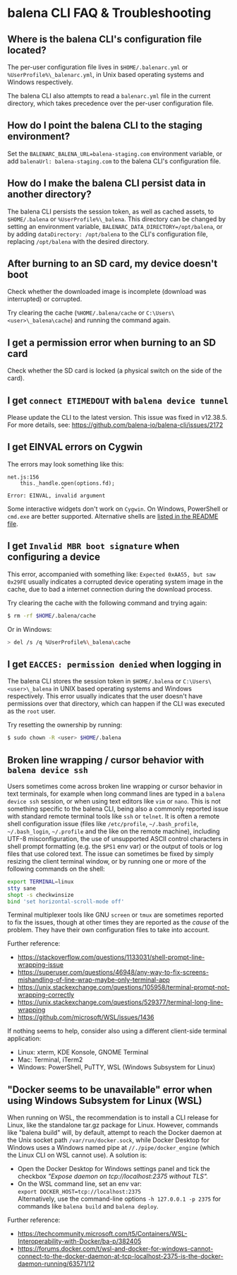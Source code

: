# balena CLI FAQ & Troubleshooting

## Where is the balena CLI's configuration file located?

The per-user configuration file lives in `$HOME/.balenarc.yml` or `%UserProfile%\_balenarc.yml`, in
Unix based operating systems and Windows respectively.

The balena CLI also attempts to read a `balenarc.yml` file in the current directory, which takes
precedence over the per-user configuration file.

## How do I point the balena CLI to the staging environment?

Set the `BALENARC_BALENA_URL=balena-staging.com` environment variable, or add
`balenaUrl: balena-staging.com` to the balena CLI's configuration file.

## How do I make the balena CLI persist data in another directory?

The balena CLI persists the session token, as well as cached assets, to `$HOME/.balena` or
`%UserProfile%\_balena`. This directory can be changed by setting an environment variable,
`BALENARC_DATA_DIRECTORY=/opt/balena`, or by adding `dataDirectory: /opt/balena` to the CLI's
configuration file, replacing `/opt/balena` with the desired directory.

## After burning to an SD card, my device doesn't boot

Check whether the downloaded image is incomplete (download was interrupted) or corrupted.

Try clearing the cache (`%HOME/.balena/cache` or `C:\Users\<user>\_balena\cache`) and running the
command again.

## I get a permission error when burning to an SD card

Check whether the SD card is locked (a physical switch on the side of the card).

## I get `connect ETIMEDOUT` with `balena device tunnel`

Please update the CLI to the latest version. This issue was fixed in v12.38.5.
For more details, see: https://github.com/balena-io/balena-cli/issues/2172

## I get EINVAL errors on Cygwin

The errors may look something like this:

```
net.js:156
    this._handle.open(options.fd);
                 ^
Error: EINVAL, invalid argument
```

Some interactive widgets don't work on `Cygwin`. On Windows, PowerShell or `cmd.exe` are better
supported. Alternative shells are [listed in the README
file](./README.md#choosing-a-shell-command-promptterminal).

## I get `Invalid MBR boot signature` when configuring a device

This error, accompanied with something like: `Expected 0xAA55, but saw 0x29FE` usually indicates a corrupted device operating system image in the cache, due to bad a internet connection during the download process.

Try clearing the cache with the following command and trying again:

```sh
$ rm -rf $HOME/.balena/cache
```

Or in Windows:

```sh
> del /s /q %UserProfile%\_balena\cache
```

## I get `EACCES: permission denied` when logging in

The balena CLI stores the session token in `$HOME/.balena` or `C:\Users\<user>\_balena` in UNIX based
operating systems and Windows respectively. This error usually indicates that the user doesn't have
permissions over that directory, which can happen if the CLI was executed as the `root` user.

Try resetting the ownership by running:

```sh
$ sudo chown -R <user> $HOME/.balena
```

## Broken line wrapping / cursor behavior with `balena device ssh`

Users sometimes come across broken line wrapping or cursor behavior in text terminals, for example
when long command lines are typed in a `balena device ssh` session, or when using text editors like `vim`
or `nano`. This is not something specific to the balena CLI, being also a commonly reported issue
with standard remote terminal tools like `ssh` or `telnet`.  It is often a remote shell
configuration issue (files like `/etc/profile`, `~/.bash_profile`, `~/.bash_login`, `~/.profile`
and the like on the remote machine), including UTF-8 misconfiguration, the use of unsupported ASCII
control characters in shell prompt formatting (e.g. the `$PS1` env var) or the output of tools or
log files that use colored text. The issue can sometimes be fixed by simply resizing the client
terminal window, or by running one or more of the following commands on the shell:

```sh
export TERMINAL=linux
stty sane
shopt -s checkwinsize
bind 'set horizontal-scroll-mode off'
```

Terminal multiplexer tools like GNU `screen` or `tmux` are sometimes reported to fix the issues, though at other times they are reported as the _cause_ of the problem. They have their own configuration files to take into account.

Further reference:
* https://stackoverflow.com/questions/1133031/shell-prompt-line-wrapping-issue
* https://superuser.com/questions/46948/any-way-to-fix-screens-mishandling-of-line-wrap-maybe-only-terminal-app
* https://unix.stackexchange.com/questions/105958/terminal-prompt-not-wrapping-correctly
* https://unix.stackexchange.com/questions/529377/terminal-long-line-wrapping
* https://github.com/microsoft/WSL/issues/1436

If nothing seems to help, consider also using a different client-side terminal application:
* Linux: xterm, KDE Konsole, GNOME Terminal
* Mac: Terminal, iTerm2
* Windows: PowerShell, PuTTY, WSL (Windows Subsystem for Linux)

## "Docker seems to be unavailable" error when using Windows Subsystem for Linux (WSL)

When running on WSL, the recommendation is to install a CLI release for Linux, like the standalone
tar.gz package for Linux. However, commands like "balena build" will, by default, attempt to reach the
Docker daemon at the Unix socket path `/var/run/docker.sock`, while Docker Desktop for Windows uses
a Windows named pipe at `//./pipe/docker_engine` (which the Linux CLI on WSL cannot use). A
solution is:

- Open the Docker Desktop for Windows settings panel and tick the checkbox _"Expose daemon on tcp://localhost:2375 without TLS"._
- On the WSL command line, set an env var:  
`export DOCKER_HOST=tcp://localhost:2375`  
Alternatively, use the command-line options `-h 127.0.0.1 -p 2375` for commands like `balena build` and `balena deploy`.

Further reference:

- https://techcommunity.microsoft.com/t5/Containers/WSL-Interoperability-with-Docker/ba-p/382405
- https://forums.docker.com/t/wsl-and-docker-for-windows-cannot-connect-to-the-docker-daemon-at-tcp-localhost-2375-is-the-docker-daemon-running/63571/12
